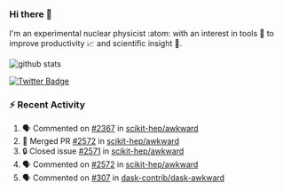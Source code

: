 ### Hi there 👋 

I'm an experimental nuclear physicist :atom: with an interest in tools :wrench: to improve productivity :chart_with_upwards_trend: and scientific insight :telescope:.

![github stats](https://github-readme-stats.vercel.app/api?username=agoose77&show_icons=true&hide_rank=true&hide_title=true&bg_color=30,e76445,904e95&text_color=efe3ec&icon_color=efe3ec)
<!--
**agoose77/agoose77** is a ✨ _special_ ✨ repository because its `README.md` (this file) appears on your GitHub profile.

Here are some ideas to get you started:

- 🔭 I’m currently working on ...
- 🌱 I’m currently learning ...
- 👯 I’m looking to collaborate on ...
- 🤔 I’m looking for help with ...
- 💬 Ask me about ...
- 📫 How to reach me: ...
- 😄 Pronouns: ...
- ⚡ Fun fact: ...
-->

[![Twitter Badge](https://img.shields.io/twitter/follow/agoose77?style=flat-square&logo=Twitter&logoColor=white&color=cornflowerblue)](https://twitter.com/agoose77)

### :zap: Recent Activity

<!--START_SECTION:activity-->
1. 🗣 Commented on [#2367](https://github.com/scikit-hep/awkward/issues/2367) in [scikit-hep/awkward](https://github.com/scikit-hep/awkward)
2. 🎉 Merged PR [#2572](https://github.com/scikit-hep/awkward/pull/2572) in [scikit-hep/awkward](https://github.com/scikit-hep/awkward)
3. 🔒 Closed issue [#2571](https://github.com/scikit-hep/awkward/issues/2571) in [scikit-hep/awkward](https://github.com/scikit-hep/awkward)
4. 🗣 Commented on [#2572](https://github.com/scikit-hep/awkward/issues/2572) in [scikit-hep/awkward](https://github.com/scikit-hep/awkward)
5. 🗣 Commented on [#307](https://github.com/dask-contrib/dask-awkward/issues/307) in [dask-contrib/dask-awkward](https://github.com/dask-contrib/dask-awkward)
<!--END_SECTION:activity-->
